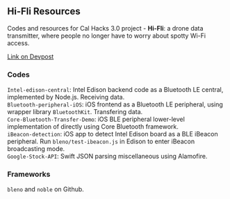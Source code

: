 ## Hi-Fli Resources
Codes and resources for Cal Hacks 3.0 project - **Hi-Fli**: a drone data transmitter, where people no longer have to worry about spotty Wi-Fi access.  

[Link on Devpost](https://devpost.com/software/hi-flier)

### Codes
`Intel-edison-central`: Intel Edison backend code as a Bluetooth LE central, implemented by Node.js. Receiving data.   
`Bluetooth-peripheral-iOS`: iOS frontend as a Bluetooth LE peripheral, using wrapper library `BluetoothKit`. Transfering data.   
`Core-Bluetooth-Transfer-Demo`: iOS BLE peripheral lower-level implementation of directly using Core Bluetooth framework.  
`iBeacon-detection`: iOS app to detect Intel Edison board as a BLE iBeacon peripheral. Run `bleno/test-ibeacon.js` in Edison to enter iBeacon broadcasting mode.  
`Google-Stock-API`: Swift JSON parsing miscellaneous using Alamofire.  

### Frameworks
`bleno` and `noble` on Github.  
